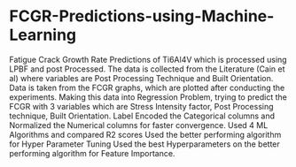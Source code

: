 # FCGR-Predictions-using-Machine-Learning
Fatigue Crack Growth Rate Predictions of Ti6Al4V which is processed using LPBF and post Processed.
The data is collected from the Literature (Cain et al) where variables are Post Processing Technique and Built Orientation.
Data is taken from the FCGR graphs, which are plotted after conducting the experiments.
Making this data into Regression Problem, trying to predict the FCGR with 3 variables which are Stress Intensity factor, Post Processing technique, Built Orientation.
Label Encoded the Categorical columns and Normalized the Numerical columns for faster convergence.
Used 4 ML Algorithms and compared R2 scores
Used the better performing algorithm for Hyper Parameter Tuning
Used the best Hyperparameters on the better performing algorithm for Feature Importance.
